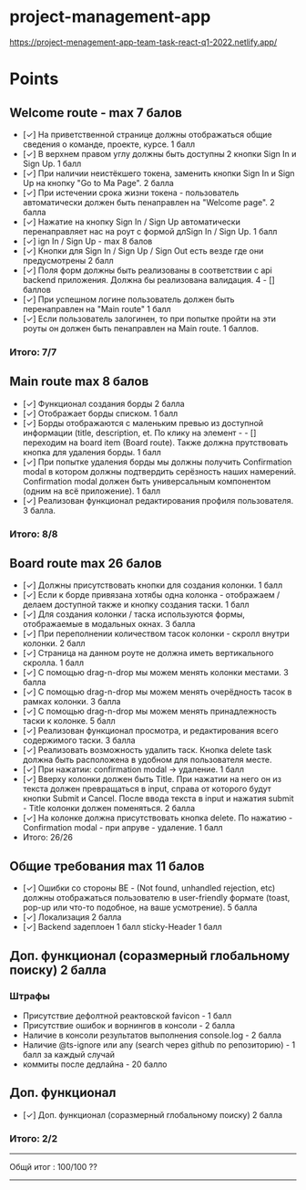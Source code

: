 # project-management-app
https://project-menagement-app-team-task-react-q1-2022.netlify.app/

# Points

## Welcome route - max 7 балов
- [&check;]  На приветственной странице должны отображаться общие сведения о команде, проекте, курсе. 1 балл
- [&check;]  В верхнем правом углу должны быть доступны 2 кнопки Sign In и Sign Up. 1 балл
- [&check;] При наличии неистёкшего токена, заменить кнопки Sign In и Sign Up на кнопку "Go to Ma Page". 2 балла
- [&check;] При истечении срока жизни токена - пользователь автоматически должен быть пенаправлен на "Welcome page". 2 балла
- [&check;] Нажатие на кнопку Sign In / Sign Up автоматически перенаправляет нас на роут с формой длSign In / Sign Up. 1 балл
- [&check;] ign In / Sign Up - max 8 балов
- [&check;]  Кнопки для Sign In / Sign Up / Sign Out есть везде где они предусмотрены 2 балл
- [&check;]  Поля форм должны быть реализованы в соответствии с api backend приложения. Должна бы реализована валидация. 4 - [] баллов
- [&check;] При успешном логине пользователь должен быть перенаправлен на "Main route" 1 балл
- [&check;] Если пользователь залогинен, то при попытке пройти на эти роуты он должен быть пенаправлен на Main route. 1 баллов.
### Итого: 7/7
 ## Main route max 8 балов
- [&check;]  Функционал создания борды 2 балла
- [&check;] Отображает борды списком. 1 балл
- [&check;] Борды отображаются с маленьким превью из доступной информации (title, description, et. По клику на элемент - - [] переходим на board item (Board route). Также должна прутствовать кнопка для удаления борды. 1 балл
- [&check;] При попытке удаления борды мы должны получить Confirmation modal в котором должны подтвердить серёзность наших намерений. Confirmation modal должен быть универсальным компонентом (одним на всё приложение). 1 балл
- [&check;] Реализован функционал редактирования профиля пользователя. 3 балла.
### Итого: 8/8
## Board route max 26 балов
- [&check;] Должны присутствовать кнопки для создания колонки. 1 балл
- [&check;] Если к борде привязана хотябы одна колонка - отображаем / делаем доступной также и кнопку создания таски. 1 балл
- [&check;] Для создания колонки / таска используются формы, отображаемые в модальных окнах. 3 балла
- [&check;] При переполнении количеством тасок колонки - скролл внутри колонки. 2 балл
- [&check;] Страница на данном роуте не должна иметь вертикального скролла. 1 балл
- [&check;] С помощью drag-n-drop мы можем менять колонки местами. 3 балла
- [&check;] С помощью drag-n-drop мы можем менять очерёдность тасок в рамках колонки. 3 балла
- [&check;]  С помощью drag-n-drop мы можем менять принадлежность таски к колонке. 5 балл
- [&check;] Реализован функционал просмотра, и редактирования всего содержимого таски. 3 балла
- [&check;] Реализовать возможность удалить таск. Кнопка delete task должна быть расположена в удобном для пользователя месте.
- [&check;] При нажатии: confirmation modal -> удаление. 1 балл
- [&check;] Вверху колонки должен быть Title. При нажатии на него он из текста должен превращаться в input, справа от которого  будут кнопки Submit и Cancel. После ввода текста в input и нажатия submit - Title колонки должен поменяться. 2 балла
- [&check;]  На колонке должна присутствовать кнопка delete. По нажатию - Confirmation modal - при апруве - удаление. 1 балл
- Итого: 26/26
## Общие требования max 11 балов
 - [&check;] Ошибки со стороны BE - (Not found, unhandled rejection, etc) должны отображаться пользователю в user-friendly формате (toast, pop-up или что-то подобное, на ваше усмотрение). 5 балла
 - [&check;] Локализация 2 балла
 - [&check;] Backend задеплоен 1 балл
 sticky-Header 1 балл
 ## Доп. функционал (соразмерный глобальному поиску) 2 балла
 ### Штрафы
 - Присутствие дефолтной реактовской favicon - 1 балл
 - Присутствие ошибок и ворнингов в консоли - 2 балла
 - Наличие в консоли результатов выполнения console.log - 2 балла
 - Наличие @ts-ignore или any (search через github по репозиторию) - 1 балл за каждый случай
 - коммиты после дедлайна - 20 балло
## Доп. функционал
- [&check;] Доп. функционал (соразмерный глобальному поиску) 2 балла
### Итого: 2/2
<hr>
  Общй итог : 100/100 ??
<hr>
